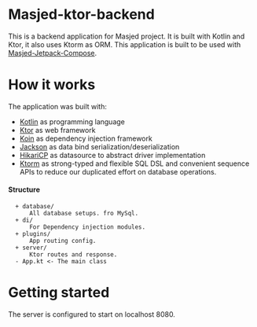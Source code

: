 # Masjed-ktor-backend

This is a backend application for Masjed project. It is built with Kotlin and Ktor, it also uses Ktorm as ORM. This application is built to be used with [Masjed-Jetpack-Compose](https://github.com/MoatazBadawy/Masjed-jetpack-compose). 
# How it works

The application was built with:

  - [Kotlin](https://github.com/JetBrains/kotlin) as programming language
  - [Ktor](https://github.com/ktorio/ktor) as web framework
  - [Koin](https://insert-koin.io/) as dependency injection framework
  - [Jackson](https://github.com/FasterXML/jackson-module-kotlin) as data bind serialization/deserialization
  - [HikariCP](https://github.com/brettwooldridge/HikariCP) as datasource to abstract driver implementation
  - [Ktorm](https://www.ktorm.org/) as strong-typed and flexible SQL DSL and convenient sequence APIs to reduce our duplicated effort on database operations.

#### Structure
      + database/
          All database setups. fro MySql.
      + di/
          For Dependency injection modules.
      + plugins/
          App routing config.
      + server/
          Ktor routes and response.
      - App.kt <- The main class

# Getting started

The server is configured to start on localhost 8080.
